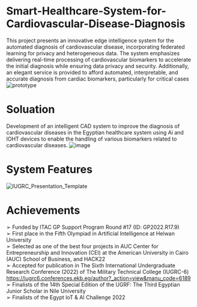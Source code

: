 # Smart-Healthcare-System-for-Cardiovascular-Disease-Diagnosis
This project presents an innovative edge intelligence system for the automated diagnosis of cardiovascular disease, 
incorporating federated learning for privacy and heterogeneous data. The system emphasizes delivering real-time 
processing of cardiovascular biomarkers to accelerate the initial diagnosis while ensuring data privacy and security. 
Additionally, an elegant service is provided to afford automated, interpretable, and accurate diagnosis from cardiac 
biomarkers, particularly for critical cases
![prototype](https://github.com/AhmedTolba36996/Smart-Healthcare-System-for-Cardiovascular-Disease-Diagnosis/assets/55206978/d2c7306a-675e-4d50-8263-9de4b004d26c)

# Soluation
Development of an intelligent CAD system to improve the diagnosis of cardiovascular diseases in the Egyptian healthcare system using Ai and IOHT devices to enable the handling of various biomarkers related to cardiovascular diseases.
![image](https://github.com/AhmedTolba36996/Smart-Healthcare-System-for-Cardiovascular-Disease-Diagnosis/assets/55206978/40e9f009-e851-46fd-9512-f9466c9b11e5)

# System Features
![IUGRC_Presentation_Template](https://github.com/AhmedTolba36996/Smart-Healthcare-System-for-Cardiovascular-Disease-Diagnosis/assets/55206978/4e21fd9c-bf4d-41c0-ae0f-41d8b93a4bf7)

# Achievements
➢ Funded by ITAC GP Support Program Round #17 (ID: GP2022.R17.9) <br>
➢ First place in the Fifth Olympiad in Artificial Intelligence at Helwan University <br>
➢ Selected as one of the best four projects in AUC Center for Entrepreneurship and Innovation (CEI) at the American University in Cairo (AUC) School of Business, and HACK22 <br>
➢ Accepted for publication in The Sixth International Undergraduate Research Conference (2022) of The Military Technical College (IUGRC-6) https://iugrc6.conferences.ekb.eg/author?_action=view&manu_code=6189 <br>
➢ Finalists of the 14th Special Edition of the UGRF: The Third Egyptian Junior Scholar in Nile University <br>
➢ Finalists of the Egypt IoT & AI Challenge 2022

